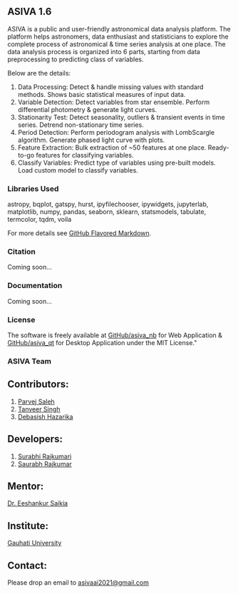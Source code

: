 ## ASIVA 1.6

ASIVA is a public and user-friendly astronomical data analysis platform. The platform helps astronomers, data enthusiast and statisticians to explore the complete process of astronomical & time series analysis at one place. The data analysis process is organized into 6 parts, starting from data preprocessing to predicting class of variables. 

Below are the details:
1. Data Processing: Detect & handle missing values with standard methods. Shows basic statistical measures of input data.
2. Variable Detection: Detect variables from star ensemble. Perform differential photometry & generate light curves.
3. Stationarity Test: Detect seasonality, outliers & transient events in time series. Detrend non-stationary time series.
4. Period Detection: Perform periodogram analysis with LombScargle algorithm. Generate phased light curve with plots.
5. Feature Extraction: Bulk extraction of ~50 features at one place. Ready-to-go features for classifying variables.
6. Classify Variables: Predict type of variables using pre-built models. Load custom model to classify variables.

### Libraries Used

astropy, bqplot, gatspy, hurst, ipyfilechooser, ipywidgets, jupyterlab, matplotlib, numpy, pandas, seaborn, sklearn, statsmodels, tabulate, termcolor, tqdm, voila

For more details see [GitHub Flavored Markdown](https://guides.github.com/features/mastering-markdown/).

### Citation
Coming soon...


### Documentation
Coming soon...

### License

The software is freely available at [GitHub/asiva_nb](https://github.com/asivaai/asiva_nb) for Web Application & [GitHub/asiva_qt](https://github.com/asivaai/asiva_qt) for Desktop Application under the MIT License."

### ASIVA Team

## Contributors:
1. [Parvej Saleh](https://linkedin.com/in/parvejsaleh/)
2. [Tanveer Singh](https://linkedin.com/in/tanveer-singh-250b02194/)
3. [Debasish Hazarika](https://linkedin.com/in/hazarikadebasish/)

## Developers:
1. [Surabhi Rajkumari](https://www.linkedin.com/in/surabhi-rajkumari-789b681a7)
2. [Saurabh Rajkumar](https://www.linkedin.com/in/saurabh-rajkumar-5401611b2/)

## Mentor:
[Dr. Eeshankur Saikia](https://linkedin.com/in/eeshankur-saikia-81193284/)

## Institute:
[Gauhati University](https://www.gauhati.ac.in/)

## Contact:
Please drop an email to [asivaai2021@gmail.com](mailto:asivaai2021@gmail.com)

